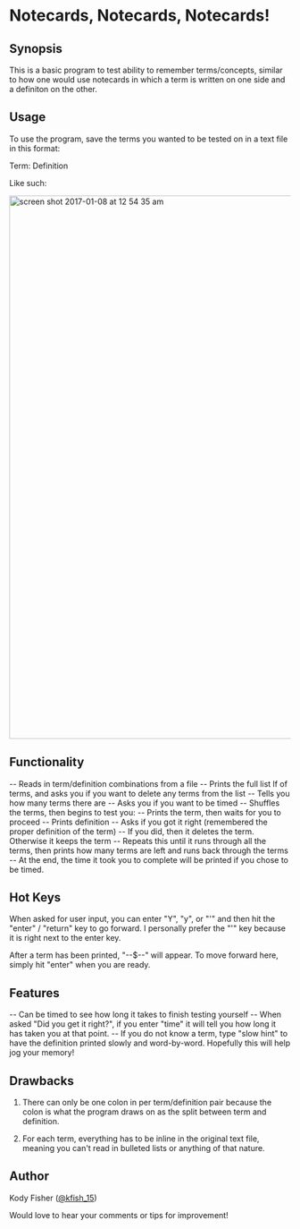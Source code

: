 
<h1> Notecards, Notecards, Notecards! </h1>

## Synopsis
  
This is a basic program to test ability to remember terms/concepts, similar to how one would use notecards in which a term is written on one side and a definiton on the other. 

## Usage

To use the program, save the terms you wanted to be tested on in a text file in this format:

Term: Definition

Like such:

<img width="971" alt="screen shot 2017-01-08 at 12 54 35 am" src="https://cloud.githubusercontent.com/assets/24307914/21747961/4817be32-d53d-11e6-8132-4260420c5246.png">

## Functionality
-- Reads in term/definition combinations from a file
-- Prints the full list lf of terms, and asks you if you want to delete any terms from the list 
-- Tells you how many terms there are
-- Asks you if you want to be timed
-- Shuffles the terms, then begins to test you:
-- Prints the term, then waits for you to proceed
-- Prints definition
-- Asks if you got it right (remembered the proper definition of the term)
-- If you did, then it deletes the term. Otherwise it keeps the term
-- Repeats this until it runs through all the terms, then prints how many terms are left and runs back through the terms
-- At the end, the time it took you to complete will be printed if you chose to be timed.  

## Hot Keys
When asked for user input, you can enter "Y", "y", or "'" and then hit the "enter" / "return" key to go forward. I personally prefer the "'" key because it is right next to the enter key. 

After a term has been printed, "--$--" will appear. To move forward here, simply hit "enter" when you are ready. 

## Features
-- Can be timed to see how long it takes to finish testing yourself
-- When asked "Did you get it right?", if you enter "time" it will tell you how long it has taken you at that point.
-- If you do not know a term, type "slow hint" to have the definition printed slowly and word-by-word. Hopefully this will help jog your memory!

## Drawbacks
1) There can only be one colon in per term/definition pair because the colon is what the program draws on as the split between term and definition. 

2) For each term, everything has to be inline in the original text file, meaning you can't read in bulleted lists or anything of that nature. 


## Author
Kody Fisher (<a href="https://twitter.com/kfish_15">@kfish_15</a>)

Would love to hear your comments or tips for improvement!




